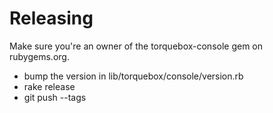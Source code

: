 # Releasing

Make sure you're an owner of the torquebox-console gem on rubygems.org.

* bump the version in lib/torquebox/console/version.rb
* rake release
* git push --tags
